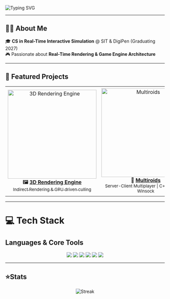 <!-- Animated Typing Header -->
<p>
  <img src="https://readme-typing-svg.demolab.com?font=Ubuntu+Mono&height=100&size=40&duration=2000&pause=1000&color=808080&center=true&width=900&lines=Hello+there,+I'm+Ridhwan;C%2B%2B+Software+Developer;Graphics+Programming+Enthusiast" alt="Typing SVG"/>
</p>

---

## 👨‍💻 About Me
🎓 **CS in Real-Time Interactive Simulation** @ SIT & DigiPen (Graduating 2027)  
🎮 Passionate about **Real-Time Rendering & Game Engine Architecture**  

---

## 🚀 Featured Projects
<div align="center">
<table>
<tr>
<td width="300px" align="center">
  <a href="https://youtu.be/a17BqnPaCCQ" target="_blank">
    <img src="https://img.youtube.com/vi/a17BqnPaCCQ/0.jpg" width="280px" alt="3D Rendering Engine"/>
  </a>
  <br/>
  <b>🖼️ <a href="https://github.com/RidhwanAfandi/3D-Indirect-Rendering-Engine">3D Rendering Engine </b><br/>
  <sub> Indirect Rendering & GPU driven culling </sub>
</td>

<td width="300px" align="center">
  <a href="https://youtu.be/oOXxqHgNPCw" target="_blank">
    <img src="https://img.youtube.com/vi/oOXxqHgNPCw/0.jpg" width="280px" alt="Multiroids"/>
  </a>
  <br/>
  <b>👾 <a href="https://github.com/RidhwanAfandi/Multiroids">Multiroids</a></b><br/>
  <sub>Server-Client Multiplayer | C++ Engine + Winsock</sub>
</td>

<td width="300px" align="center">
  <a href="https://youtu.be/yKohAGj0Lx8" target="_blank">
    <img src="https://img.youtube.com/vi/yKohAGj0Lx8/0.jpg" width="280px" alt="Jimmy Joe"/>
  </a>
  <br/>
  <b>🎮<a href = "https://github.com/RidhwanAfandi/Jimmy-Joe">Jimmy Joe</b><br/>
  <sub> 2D Local Multiplayer Shooter | C++ Engine </sub>
</td>

<td width="300px" align="center">
  <a href="https://youtu.be/6pykaKG5IIo" target="_blank">
    <img src="https://img.youtube.com/vi/6pykaKG5IIo/0.jpg" width="280px" alt="Grabity"/>
  </a>
  <br/>
  <b>🎮 <a href = "https://github.com/RidhwanAfandi/Grabity">Grabity</b><br/>
  <sub> 2D Shooter | C++ Custom ECS Engine + OpenGL </sub>
</td>
</tr>
</table>
</div>

---

# 💻 Tech Stack

## Languages & Core Tools
<p align="center">
  <img src="https://img.shields.io/badge/C-%2300599C.svg?style=for-the-badge&logo=c&logoColor=white" />
  <img src="https://img.shields.io/badge/C++-%2300599C.svg?style=for-the-badge&logo=c%2B%2B&logoColor=white" />
  <img src="https://img.shields.io/badge/C%23-%23239120.svg?style=for-the-badge&logo=c-sharp&logoColor=white" />
  <img src="https://img.shields.io/badge/OpenGL-%23FFFFFF.svg?style=for-the-badge&logo=opengl&logoColor=black" />
  <img src="https://img.shields.io/badge/Git-F05033.svg?style=for-the-badge&logo=git&logoColor=white" />
  <img src="https://img.shields.io/badge/Linux-FCC624?style=for-the-badge&logo=linux&logoColor=black" />
</p>

---

## ⭐Stats

<div align="center">
<img alt="Streak" src="https://streak-stats.demolab.com?user=RidhwanAfandi&theme=transparent&hide_border=true"/>  
</div>

<p align="center">
  <!-- Default GitHub contribution grid appears below README automatically -->
</p>

</div>
